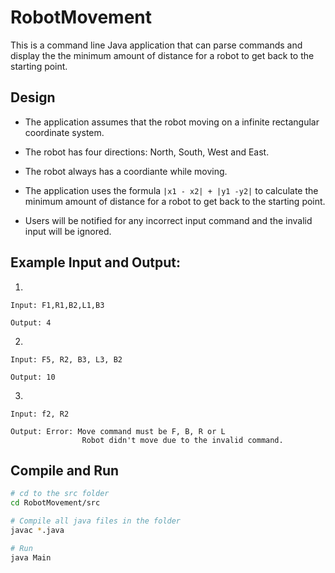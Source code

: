 # RobotMovement

This is a command line Java application that can parse commands and display the the minimum amount of distance for a robot to get back to the starting point.

## Design

- The application assumes that the robot moving on a infinite rectangular coordinate system.
- The robot has four directions: North, South, West and East. 
- The robot always has a coordiante while moving.
- The application uses the formula `|x1 - x2| + |y1 -y2|` to calculate the minimum amount of distance for a robot to get back to the starting point.

- Users will be notified for any incorrect input command and the invalid input will be ignored.

## Example Input and Output:

1)

```
Input: F1,R1,B2,L1,B3

Output: 4
```

2)

```
Input: F5, R2, B3, L3, B2

Output: 10
```

3)

```
Input: f2, R2

Output: Error: Move command must be F, B, R or L
				Robot didn't move due to the invalid command.
```

## Compile and Run

```bash
# cd to the src folder
cd RobotMovement/src

# Compile all java files in the folder
javac *.java

# Run
java Main
```

